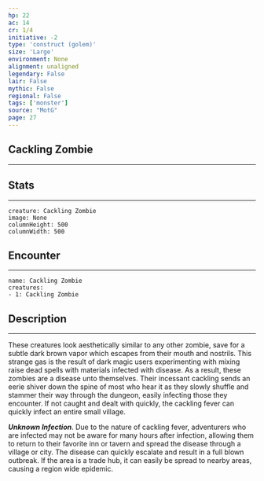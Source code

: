 ```yaml
---
hp: 22
ac: 14
cr: 1/4
initiative: -2
type: 'construct (golem)'    
size: 'Large'
environment: None
alignment: unaligned
legendary: False
lair: False
mythic: False
regional: False
tags: ['monster']
source: "MotG"
page: 27
---
```


## Cackling Zombie
---



## Stats
---

```statblock
creature: Cackling Zombie
image: None
columnHeight: 500
columnWidth: 500
```

## Encounter
---

```encounter-table
name: Cackling Zombie
creatures:
- 1: Cackling Zombie
```

## Description
---
These creatures look aesthetically similar to any other zombie, save for a subtle dark brown vapor which escapes from their mouth and nostrils. This strange gas is the result of dark magic users experimenting with mixing raise dead spells with materials infected with disease. As a result, these zombies are a disease unto themselves. Their incessant cackling sends an eerie shiver down the spine of most who hear it as they slowly shuffle and stammer their way through the dungeon, easily infecting those they encounter. If not caught and dealt with quickly, the cackling fever can quickly infect an entire small village.

**_Unknown Infection_**. Due to the nature of cackling fever, adventurers who are infected may not be aware for many hours after infection, allowing them to return to their favorite inn or tavern and spread the disease through a village or city. The disease can quickly escalate and result in a full blown outbreak. If the area is a trade hub, it can easily be spread to nearby areas, causing a region wide epidemic.





